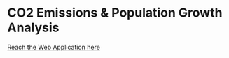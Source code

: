 # CO2 Emissions & Population Growth Analysis
[Reach the Web Application here](https://share.streamlit.io/patan3/co2population/Dashboard.py)
